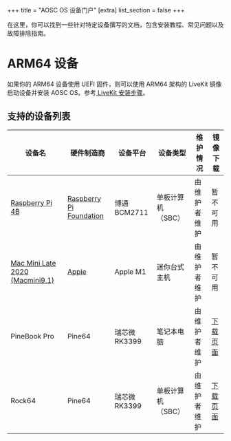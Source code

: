 +++
title = "AOSC OS 设备门户"
[extra]
list_section = false
+++

[livekit]: @/aosc-os/installation/livekit.zh.md
[rpi-home]: @/aosc-os/devices/raspberrypi/_index.zh.md
[applemac-home]: @/aosc-os/devices/apple/_index.zh.md
[raspberry-pi-4b]: @/aosc-os/devices/raspberrypi/4b/_index.zh.md
[apple-macmini9-1]: @/aosc-os/devices/apple/macmini9-1/_index.zh.md
[downloadpage]: https://aosc.io/downloads/alternative/

在这里，你可以找到一些针对特定设备撰写的文档，包含安装教程、常见问题以及故障排除指南。


# ARM64 设备

如果你的 ARM64 设备使用 UEFI 固件，则可以使用 ARM64 架构的 LiveKit 镜像启动设备并安装 AOSC OS。参考[ LiveKit 安装步骤][livekit]。

支持的设备列表
------

| 设备名 | 硬件制造商 | 设备平台 | 设备类型 | 维护情况 | 镜像下载 |
| ------ | --------- | ------- | ------ | -------- | ------- |
| [Raspberry Pi 4B][raspberry-pi-4b] | [Raspberry Pi Foundation][rpi-home] | 博通 BCM2711 | 单板计算机（SBC） | 由维护者维护 | 暂不可用 |
| [Mac Mini Late 2020 (Macmini9,1)][apple-macmini9-1] | [Apple][applemac-home] | Apple M1 | 迷你台式主机 | 由维护者维护 | 暂不可用 |
| PineBook Pro | Pine64 | 瑞芯微 RK3399 | 笔记本电脑 | 由维护者维护 | [下载页面][downloadpage] |
| Rock64 | Pine64 | 瑞芯微 RK3399 | 单板计算机（SBC） | 由维护者维护 | [下载页面][downloadpage] |
